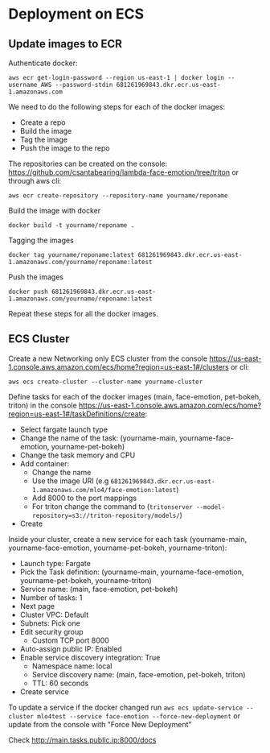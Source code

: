 # Deployment on ECS

## Update images to ECR

Authenticate docker:

```
aws ecr get-login-password --region us-east-1 | docker login --username AWS --password-stdin 681261969843.dkr.ecr.us-east-1.amazonaws.com
```

We need to do the following steps for each of the docker images:

- Create a repo
- Build the image
- Tag the image
- Push the image to the repo

The repositories can be created on the console: <https://github.com/csantabearing/lambda-face-emotion/tree/triton>  or through aws cli:

```
aws ecr create-repository --repository-name yourname/reponame
```

Build the image with docker

```
docker build -t yourname/reponame .
```

Tagging the images

```
docker tag yourname/reponame:latest 681261969843.dkr.ecr.us-east-1.amazonaws.com/yourname/reponame:latest
```

Push the images

```
docker push 681261969843.dkr.ecr.us-east-1.amazonaws.com/yourname/reponame:latest
```

Repeat these steps for all the docker images.

## ECS Cluster

Create a new Networking only ECS cluster from the console <https://us-east-1.console.aws.amazon.com/ecs/home?region=us-east-1#/clusters> or cli:

```
aws ecs create-cluster --cluster-name yourname-cluster
```

Define tasks for each of the docker images (main, face-emotion, pet-bokeh, triton) in the console <https://us-east-1.console.aws.amazon.com/ecs/home?region=us-east-1#/taskDefinitions/create>:

- Select fargate launch type
- Change the name of the task: (yourname-main, yourname-face-emotion, yourname-pet-bokeh)
- Change the task memory and CPU
- Add container:
  - Change the name
  - Use the image URI (e.g `681261969843.dkr.ecr.us-east-1.amazonaws.com/mlo4/face-emotion:latest`)
  - Add 8000 to the port mappings
  - For triton change the command to (`tritonserver --model-repository=s3://triton-repository/models/`)
- Create

Inside your cluster, create a new service for each task (yourname-main, yourname-face-emotion, yourname-pet-bokeh, yourname-triton):

- Launch type: Fargate
- Pick the Task definition: (yourname-main, yourname-face-emotion, yourname-pet-bokeh, yourname-triton)
- Service name: (main, face-emotion, pet-bokeh)
- Number of tasks: 1
- Next page
- Cluster VPC: Default
- Subnets: Pick one
- Edit security group
  - Custom TCP port 8000
- Auto-assign public IP: Enabled
- Enable service discovery integration: True
  - Namespace name: local
  - Service discovery name: (main, face-emotion, pet-bokeh, triton)
  - TTL: 60 seconds
- Create service

To update a service if the docker changed run `aws ecs update-service --cluster mlo4test --service face-emotion --force-new-deployment` or update from the console with "Force New Deployment"

Check <http://main.tasks.public.ip:8000/docs>
